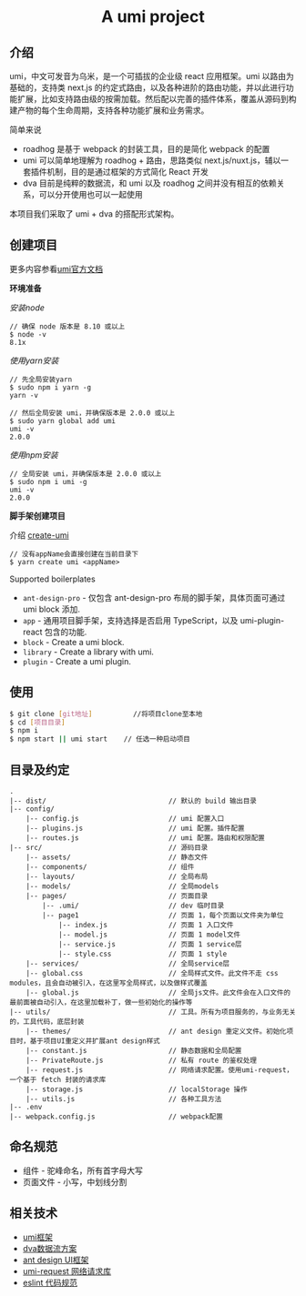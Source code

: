<h1 align="center">A umi project</h1>

## 介绍
umi，中文可发音为乌米，是一个可插拔的企业级 react 应用框架。umi 以路由为基础的，支持类 next.js 的约定式路由，以及各种进阶的路由功能，并以此进行功能扩展，比如支持路由级的按需加载。然后配以完善的插件体系，覆盖从源码到构建产物的每个生命周期，支持各种功能扩展和业务需求。

简单来说

* roadhog 是基于 webpack 的封装工具，目的是简化 webpack 的配置
* umi 可以简单地理解为 roadhog + 路由，思路类似 next.js/nuxt.js，辅以一套插件机制，目的是通过框架的方式简化 React 开发
* dva 目前是纯粹的数据流，和 umi 以及 roadhog 之间并没有相互的依赖关系，可以分开使用也可以一起使用

本项目我们采取了 umi + dva 的搭配形式架构。

## 创建项目
更多内容参看[umi官方文档](https://umijs.org/zh/guide/getting-started.html#%E7%8E%AF%E5%A2%83%E5%87%86%E5%A4%87)

**环境准备**

*安装node*
```
// 确保 node 版本是 8.10 或以上
$ node -v         
8.1x
```

*使用yarn安装*
```
// 先全局安装yarn
$ sudo npm i yarn -g        
yarn -v

// 然后全局安装 umi，并确保版本是 2.0.0 或以上
$ sudo yarn global add umi
umi -v
2.0.0
```

*使用npm安装*
```
// 全局安装 umi，并确保版本是 2.0.0 或以上
$ sudo npm i umi -g
umi -v
2.0.0
```
**脚手架创建项目**

介绍 [create-umi](https://github.com/umijs/create-umi)

```
// 没有appName会直接创建在当前目录下
$ yarn create umi <appName>
```
Supported boilerplates
* `ant-design-pro` - 仅包含 ant-design-pro 布局的脚手架，具体页面可通过 umi block 添加.
* `app` - 通用项目脚手架，支持选择是否启用 TypeScript，以及 umi-plugin-react 包含的功能.
* `block` - Create a umi block.
* `library` - Create a library with umi.
* `plugin` - Create a umi plugin.

## 使用

```bash
$ git clone [git地址]          //将项目clone至本地
$ cd [项目目录]
$ npm i
$ npm start || umi start    // 任选一种启动项目
```

## 目录及约定

```
.
|-- dist/                              // 默认的 build 输出目录
|-- config/
    |-- config.js                      // umi 配置入口
    |-- plugins.js                     // umi 配置。插件配置
    |-- routes.js                      // umi 配置。路由和权限配置
|-- src/                               // 源码目录
    |-- assets/                        // 静态文件
    |-- components/                    // 组件
    |-- layouts/                       // 全局布局
    |-- models/                        // 全局models
    |-- pages/                         // 页面目录
        |-- .umi/                      // dev 临时目录
        |-- page1                      // 页面 1，每个页面以文件夹为单位
            |-- index.js               // 页面 1 入口文件
            |-- model.js               // 页面 1 model文件
            |-- service.js             // 页面 1 service层
            |-- style.css              // 页面 1 style
    |-- services/                      // 全局service层
    |-- global.css                     // 全局样式文件。此文件不走 css modules，且会自动被引入，在这里写全局样式，以及做样式覆盖
    |-- global.js                      // 全局js文件。此文件会在入口文件的最前面被自动引入，在这里加载补丁，做一些初始化的操作等
|-- utils/                             // 工具。所有为项目服务的，与业务无关的，工具代码，底层封装
    |-- themes/                        // ant design 重定义文件。初始化项目时，基于项目UI重定义并扩展ant design样式
    |-- constant.js                    // 静态数据和全局配置
    |-- PrivateRoute.js                // 私有 route 的鉴权处理 
    |-- request.js                     // 网络请求配置。使用umi-request，一个基于 fetch 封装的请求库
    |-- storage.js                     // localStorage 操作 
    |-- utils.js                       // 各种工具方法
|-- .env
|-- webpack.config.js                  // webpack配置
```


## 命名规范

* 组件 - 驼峰命名，所有首字母大写
* 页面文件 - 小写，中划线分割


## 相关技术

* [umi框架](https://umijs.org/zh/guide/)
* [dva数据流方案](https://dvajs.com/guide/#%E7%89%B9%E6%80%A7)
* [ant design UI框架](https://ant.design/docs/react/introduce-cn)
* [umi-request 网络请求库](http://npm.taobao.org/package/umi-request)
* [eslint 代码规范](https://eslint.org/)
